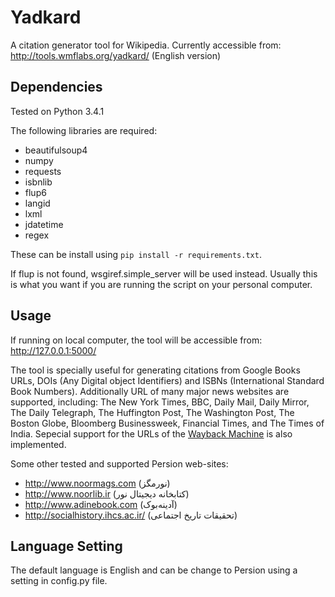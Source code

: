 # Yadkard

A citation generator tool for Wikipedia. Currently accessible from:
http://tools.wmflabs.org/yadkard/ (English version)

## Dependencies

Tested on Python 3.4.1

The following libraries are required:
* beautifulsoup4
* numpy
* requests
* isbnlib
* flup6
* langid
* lxml
* jdatetime
* regex

These can be install using `pip install -r requirements.txt`.

If flup is not found, wsgiref.simple_server will be used instead. Usually this is what you want if you are running the script on your personal computer.

## Usage

If running on local computer, the tool will be accessible from:
http://127.0.0.1:5000/

The tool is specially useful for generating citations from Google Books URLs, DOIs (Any Digital object Identifiers) and ISBNs (International Standard Book Numbers).
Additionally URL of many major news websites are supported, including:
The New York Times, BBC, Daily Mail, Daily Mirror, The Daily Telegraph, The Huffington Post, The Washington Post, The Boston Globe, Bloomberg Businessweek, Financial Times, and The Times of India. Sepecial support for the URLs of the [Wayback Machine](https://en.wikipedia.org/wiki/Wayback_Machine) is also implemented.

Some other tested and supported Persion web-sites:
* http://www.noormags.com (نورمگز)
* http://www.noorlib.ir (کتابخانه دیجیتال نور)
* http://www.adinebook.com (آدینه‌بوک)
* http://socialhistory.ihcs.ac.ir/ (تحقیقات تاریخ اجتماعی)

## Language Setting
The default language is English and can be change to Persion using a setting in config.py file.
